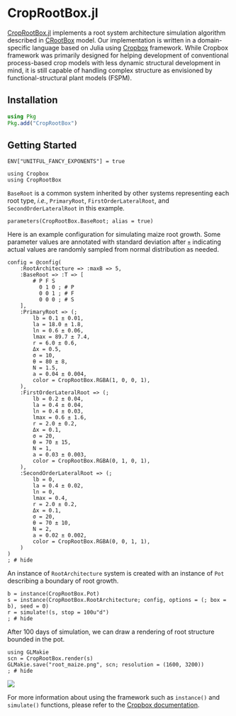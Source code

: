 # CropRootBox.jl

[CropRootBox.jl](https://github.com/cropbox/CropRootBox.jl) implements a root system architecture simulation algorithm described in [CRootBox](https://plant-root-soil-interactions-modelling.github.io/CRootBox/) model. Our implementation is written in a domain-specific language based on Julia using [Cropbox](https://github.com/cropbox/Cropbox.jl) framework. While Cropbox framework was primarily designed for helping development of conventional process-based crop models with less dynamic structural development in mind, it is still capable of handling complex structure as envisioned by functional-structural plant models (FSPM).

## Installation

```julia
using Pkg
Pkg.add("CropRootBox")
```

## Getting Started

```@setup root
ENV["UNITFUL_FANCY_EXPONENTS"] = true
```

```@example root
using Cropbox
using CropRootBox
```

`BaseRoot` is a common system inherited by other systems representing each root type, *i.e.*, `PrimaryRoot`, `FirstOrderLateralRoot`, and `SecondOrderLateralRoot` in this example.

```@example root
parameters(CropRootBox.BaseRoot; alias = true)
```

Here is an example configuration for simulating maize root growth. Some parameter values are annotated with standard deviation after `±` indicating actual values are randomly sampled from normal distribution as needed.

```@example root
config = @config(
    :RootArchitecture => :maxB => 5,
    :BaseRoot => :T => [
        # P F S
          0 1 0 ; # P
          0 0 1 ; # F
          0 0 0 ; # S
    ],
    :PrimaryRoot => (;
        lb = 0.1 ± 0.01,
        la = 18.0 ± 1.8,
        ln = 0.6 ± 0.06,
        lmax = 89.7 ± 7.4,
        r = 6.0 ± 0.6,
        Δx = 0.5,
        σ = 10,
        θ = 80 ± 8,
        N = 1.5,
        a = 0.04 ± 0.004,
        color = CropRootBox.RGBA(1, 0, 0, 1),
    ),
    :FirstOrderLateralRoot => (;
        lb = 0.2 ± 0.04,
        la = 0.4 ± 0.04,
        ln = 0.4 ± 0.03,
        lmax = 0.6 ± 1.6,
        r = 2.0 ± 0.2,
        Δx = 0.1,
        σ = 20,
        θ = 70 ± 15,
        N = 1,
        a = 0.03 ± 0.003,
        color = CropRootBox.RGBA(0, 1, 0, 1),
    ),
    :SecondOrderLateralRoot => (;
        lb = 0,
        la = 0.4 ± 0.02,
        ln = 0,
        lmax = 0.4,
        r = 2.0 ± 0.2,
        Δx = 0.1,
        σ = 20,
        θ = 70 ± 10,
        N = 2,
        a = 0.02 ± 0.002,
        color = CropRootBox.RGBA(0, 0, 1, 1),
    )
)
; # hide
```

An instance of `RootArchitecture` system is created with an instance of `Pot` describing a boundary of root growth.

```@example root
b = instance(CropRootBox.Pot)
s = instance(CropRootBox.RootArchitecture; config, options = (; box = b), seed = 0)
r = simulate!(s, stop = 100u"d")
; # hide
```

After 100 days of simulation, we can draw a rendering of root structure bounded in the pot.

```@example root
using GLMakie
scn = CropRootBox.render(s)
GLMakie.save("root_maize.png", scn; resolution = (1600, 3200))
; # hide
```

![](root_maize.png)

For more information about using the framework such as `instance()` and `simulate()` functions, please refer to the [Cropbox documentation](http://cropbox.github.io/Cropbox.jl/stable/).
